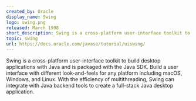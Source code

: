 ```yaml
---
created_by: Oracle
display_name: Swing
logo: swing.png
released: March 1998
short_description: Swing is a cross-platform user-interface toolkit to build desktop applications with Java and is packaged with the Java SDK.
topic: swing
url: https://docs.oracle.com/javase/tutorial/uiswing/
---
```

Swing is a cross-platform user-interface toolkit to build desktop applications with Java and is packaged with the Java SDK. Build a user interface with different look-and-feels for any platform including macOS, Windows, and Linux. With the efficiency of multithreading, Swing can integrate with Java backend tools to create a full-stack Java desktop application.
